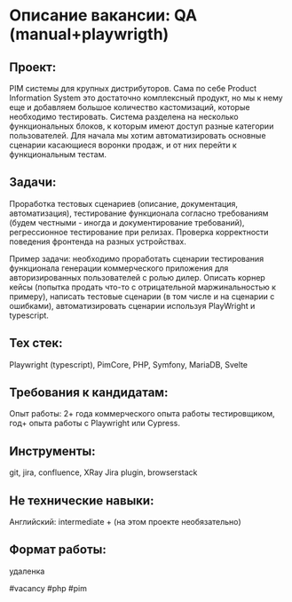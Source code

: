 # Описание вакансии: QA (manual+playwrigth)
## Проект: 
PIM системы для крупных дистрибуторов. Сама по себе Product Information System это достаточно комплексный продукт, но мы к нему еще и добавляем большое количество кастомизаций, которые необходимо тестировать. Система разделена на несколько функциональных блоков, к которым имеют доступ разные категории пользователей. Для начала мы хотим автоматизировать основные сценарии касающиеся воронки продаж, и от них перейти к функциональным тестам.

## Задачи: 
Проработка тестовых сценариев (описание, документация, автоматизация), тестирование функционала согласно требованиям (будем честными - иногда и документирование требований), регрессионное тестирование при релизах. Проверка корректности поведения фронтенда на разных устройствах.

Пример задачи: необходимо проработать сценарии тестирования функционала генерации коммерческого приложения для авторизированных пользователей с ролью дилер. Описать корнер кейсы (попытка продать что-то с отрицательной маржинальностью к примеру), написать тестовые сценарии (в том числе и на сценарии с ошибками), автоматизировать сценарии используя PlayWright и typescript.

## Тех стек: 
Playwright (typescript), PimCore, PHP, Symfony, MariaDB, Svelte

## Требования к кандидатам:
Опыт работы: 2+ года коммерческого опыта работы тестировщиком, год+ опыта работы с Playwright или Cypress.
## Инструменты: 
git, jira, confluence, XRay Jira plugin, browserstack
## Не технические навыки: 
Английский: intermediate + (на этом проекте необязательно)

## Формат работы: 
удаленка

#vacancy #php #pim
